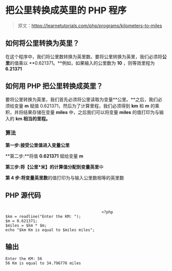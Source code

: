 # 把公里转换成英里的 PHP 程序

> 原文：<https://learnetutorials.com/php/programs/kilometers-to-miles>

## 如何将公里转换为英里？

在这个程序中，我们将公里数转换为英里数。要将公里转换为英里，我们必须将**公里**的值乘以 **0.621371。**例如，如果输入的公里数为 **10** ，则等效里程为 **6.21371**

## 如何用 PHP 把公里转换成英里？

要将公里转换为英里，我们首先必须将公里读取为变量**公里。**之后，我们必须给变量 **m** 赋值 0.621371，然后为了计算里程，我们必须得到 **km** 和 **m** 的乘积，并将结果存储在变量 **miles** 中，之后我们可以将变量 **miles** 的值打印为与输入的 **km 相当的里程。**

### 算法

**第一步:**接受公里值进入变量**公里**

**第二步:**将值 **0.621371** 赋给变量 **m**

**第三步:**将**【公里*米】**的计算值分配到变量**英里**中

**第 4 步:**将变量**英里数**的值打印为与输入公里数相等的英里数

## PHP 源代码

```

                                          <?php
$km = readline("Enter the KM: ");
$m = 0.621371;
$miles = $km * $m;
echo "$km Km is equal to $miles miles";

```

## 输出

```
Enter the KM: 56
56 Km is equal to 34.796776 miles
```